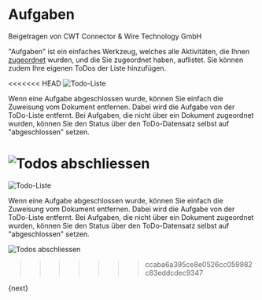 # Aufgaben
<span class="text-muted contributed-by">Beigetragen von CWT Connector & Wire Technology GmbH</span>

"Aufgaben" ist ein einfaches Werkzeug, welches alle Aktivitäten, die Ihnen [zugeordnet](https://erpnext.com/collaboration-tools/assignment) wurden, und die Sie zugeordnet haben, auflistet. Sie können zudem Ihre eigenen ToDos der Liste hinzufügen.

<<<<<<< HEAD
![Todo-Liste](/docs/assets/old_images/erpnext/todo-list.png)

Wenn eine Aufgabe abgeschlossen wurde, können Sie einfach die Zuweisung vom Dokument entfernen. Dabei wird die Aufgabe von der ToDo-Liste entfernt. Bei Aufgaben, die nicht über ein Dokument zugeordnet wurden, können Sie den Status über den ToDo-Datensatz selbst auf "abgeschlossen" setzen.

![Todos abschliessen](/docs/assets/old_images/erpnext/todo-close.png)
=======
![Todo-Liste]({{docs_base_url}}/assets/old_images/erpnext/todo-list.png)

Wenn eine Aufgabe abgeschlossen wurde, können Sie einfach die Zuweisung vom Dokument entfernen. Dabei wird die Aufgabe von der ToDo-Liste entfernt. Bei Aufgaben, die nicht über ein Dokument zugeordnet wurden, können Sie den Status über den ToDo-Datensatz selbst auf "abgeschlossen" setzen.

![Todos abschliessen]({{docs_base_url}}/assets/old_images/erpnext/todo-close.png)
>>>>>>> ccaba6a395ce8e0526cc059982c83eddcdec9347

{next}
